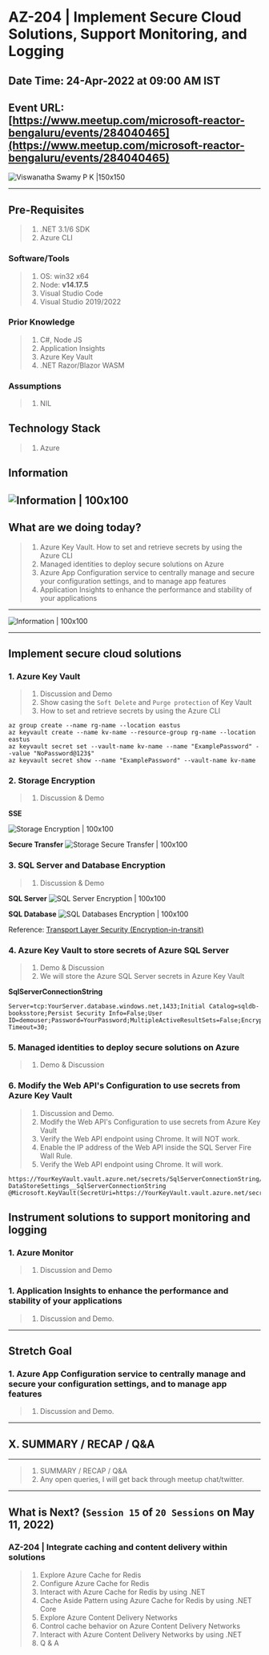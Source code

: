 # AZ-204 | Implement Secure Cloud Solutions, Support Monitoring, and Logging

## Date Time: 24-Apr-2022 at 09:00 AM IST

## Event URL: [https://www.meetup.com/microsoft-reactor-bengaluru/events/284040465](https://www.meetup.com/microsoft-reactor-bengaluru/events/284040465)

![Viswanatha Swamy P K |150x150](./Documentation/Images/ViswanathaSwamyPK.PNG)

---

## Pre-Requisites

> 1. .NET 3.1/6 SDK
> 1. Azure CLI

### Software/Tools

> 1. OS: win32 x64
> 1. Node: **v14.17.5**
> 1. Visual Studio Code
> 1. Visual Studio 2019/2022

### Prior Knowledge

> 1. C#, Node JS
> 1. Application Insights
> 1. Azure Key Vault
> 1. .NET Razor/Blazor WASM

### Assumptions

> 1. NIL

## Technology Stack

> 1. Azure

## Information

## ![Information | 100x100](./Documentation/Images/Information.PNG)

## What are we doing today?

> 1. Azure Key Vault. How to set and retrieve secrets by using the Azure CLI
> 1. Managed identities to deploy secure solutions on Azure
> 1. Azure App Configuration service to centrally manage and secure your configuration settings, and to manage app features
> 1. Application Insights to enhance the performance and stability of your applications

---

![Information | 100x100](./Documentation/Images/SeatBelt.PNG)

---

## Implement secure cloud solutions

### 1. Azure Key Vault

> 1. Discussion and Demo
> 1. Show casing the `Soft Delete` and `Purge protection` of Key Vault
> 1. How to set and retrieve secrets by using the Azure CLI

```
az group create --name rg-name --location eastus
az keyvault create --name kv-name --resource-group rg-name --location eastus
az keyvault secret set --vault-name kv-name --name "ExamplePassword" --value "NoPassword@123$"
az keyvault secret show --name "ExamplePassword" --vault-name kv-name
```

### 2. Storage Encryption

> 1. Discussion & Demo

**SSE**

![Storage Encryption | 100x100](./Documentation/Images/Storage_Encryption.PNG)

**Secure Transfer**
![Storage Secure Transfer | 100x100](./Documentation/Images/Storage_SecureTransfer.PNG)

### 3. SQL Server and Database Encryption

> 1. Discussion & Demo

**SQL Server**
![SQL Server Encryption | 100x100](./Documentation/Images/SQLServer_Encryption.PNG)

**SQL Database**
![SQL Databases Encryption | 100x100](./Documentation/Images/SQLDatabase_Encryption.PNG)

Reference: [Transport Layer Security (Encryption-in-transit)](https://docs.microsoft.com/en-us/azure/azure-sql/database/security-overview?view=azuresql#:~:text=SQL%20Database%2C%20SQL%20Managed%20Instance%2C%20and%20Azure%20Synapse%20Analytics%20enforce,TrustServerCertificate%20in%20the%20connection%20string.)

### 4. Azure Key Vault to store secrets of Azure SQL Server

> 1. Demo & Discussion
> 1. We will store the Azure SQL Server secrets in Azure Key Vault

**SqlServerConnectionString**

```
Server=tcp:YourServer.database.windows.net,1433;Initial Catalog=sqldb-booksstore;Persist Security Info=False;User ID=demouser;Password=YourPassword;MultipleActiveResultSets=False;Encrypt=True;TrustServerCertificate=False;Connection Timeout=30;
```

### 5. Managed identities to deploy secure solutions on Azure

> 1. Demo & Discussion

### 6. Modify the Web API's Configuration to use secrets from Azure Key Vault

> 1. Discussion and Demo.
> 1. Modify the Web API's Configuration to use secrets from Azure Key Vault
> 1. Verify the Web API endpoint using Chrome. It will NOT work.
> 1. Enable the IP address of the Web API inside the SQL Server Fire Wall Rule.
> 1. Verify the Web API endpoint using Chrome. It will work.

```
https://YourKeyVault.vault.azure.net/secrets/SqlServerConnectionString/5038a0ac6f2c4dc6adb0098517c09253
DataStoreSettings__SqlServerConnectionString
@Microsoft.KeyVault(SecretUri=https://YourKeyVault.vault.azure.net/secrets/SqlServerConnectionString/5038a0ac6f2c4dc6adb0098517c09253)
```

## Instrument solutions to support monitoring and logging

### 1. Azure Monitor

> 1. Discussion and Demo

### 1. Application Insights to enhance the performance and stability of your applications

> 1. Discussion and Demo.

---

## Stretch Goal

### 1. Azure App Configuration service to centrally manage and secure your configuration settings, and to manage app features

> 1. Discussion and Demo.

---

## X. SUMMARY / RECAP / Q&A

---

> 1. SUMMARY / RECAP / Q&A
> 2. Any open queries, I will get back through meetup chat/twitter.

---

## What is Next? (`Session 15` of `20 Sessions` on May 11, 2022)

### AZ-204 | Integrate caching and content delivery within solutions

> 1. Explore Azure Cache for Redis
> 1. Configure Azure Cache for Redis
> 1. Interact with Azure Cache for Redis by using .NET
> 1. Cache Aside Pattern using Azure Cache for Redis by using .NET Core
> 1. Explore Azure Content Delivery Networks
> 1. Control cache behavior on Azure Content Delivery Networks
> 1. Interact with Azure Content Delivery Networks by using .NET
> 1. Q & A

